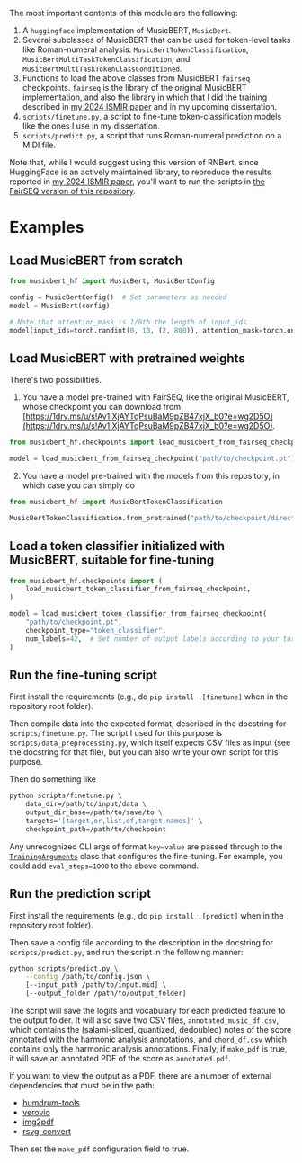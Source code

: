 The most important contents of this module are the following:

1. A `huggingface` implementation of MusicBERT, `MusicBert`.
2. Several subclasses of MusicBERT that can be used for token-level tasks like Roman-numeral analysis: `MusicBertTokenClassification`, `MusicBertMultiTaskTokenClassification`, and `MusicBertMultiTaskTokenClassConditioned`.
3. Functions to load the above classes from MusicBERT `fairseq` checkpoints. `fairseq` is the library of the original MusicBERT implementation, and also the library in which that I did the training described in [my 2024 ISMIR paper](https://malcolmsailor.com/2025/01/06/ISMIR.html) and in my upcoming dissertation.
4. `scripts/finetune.py`, a script to fine-tune token-classification models like the ones I use in my dissertation.
5. `scripts/predict.py`, a script that runs Roman-numeral prediction on a MIDI file.

Note that, while I would suggest using this version of RNBert, since HuggingFace is an actively maintained library, to reproduce the results reported in [my 2024 ISMIR paper](https://malcolmsailor.com/2025/01/06/ISMIR.html), you'll want to run the scripts in [the FairSEQ version of this repository](https://github.com/malcolmsailor/rnbert).

# Examples

## Load MusicBERT from scratch

```python
from musicbert_hf import MusicBert, MusicBertConfig

config = MusicBertConfig()  # Set parameters as needed
model = MusicBert(config)

# Note that attention_mask is 1/8th the length of input_ids
model(input_ids=torch.randint(0, 10, (2, 800)), attention_mask=torch.ones(2, 100))
```

## Load MusicBERT with pretrained weights

There's two possibilities. 

1. You have a model pre-trained with FairSEQ, like the original MusicBERT, whose checkpoint you can download from [https://1drv.ms/u/s!Av1IXjAYTqPsuBaM9pZB47xjX_b0?e=wg2D5O](https://1drv.ms/u/s!Av1IXjAYTqPsuBaM9pZB47xjX_b0?e=wg2D5O).

```python
from musicbert_hf.checkpoints import load_musicbert_from_fairseq_checkpoint

model = load_musicbert_from_fairseq_checkpoint("path/to/checkpoint.pt")
```

2. You have a model pre-trained with the models from this repository, in which case you can simply do

```python
from musicbert_hf import MusicBertTokenClassification

MusicBertTokenClassification.from_pretrained("path/to/checkpoint/directory")
```

## Load a token classifier initialized with MusicBERT, suitable for fine-tuning

```python
from musicbert_hf.checkpoints import (
    load_musicbert_token_classifier_from_fairseq_checkpoint,
)

model = load_musicbert_token_classifier_from_fairseq_checkpoint(
    "path/to/checkpoint.pt",
    checkpoint_type="token_classifier",
    num_labels=42,  # Set number of output labels according to your task
)
```

## Run the fine-tuning script

First install the requirements (e.g., do `pip install .[finetune]` when in the repository root folder).

Then compile data into the expected format, described in the docstring for `scripts/finetune.py`. The script I used for this purpose is `scripts/data_preprocessing.py`, which itself expects CSV files as input (see the docstring for that file), but you can also write your own script for this purpose.

Then do something like

```bash
python scripts/finetune.py \
    data_dir=/path/to/input/data \
    output_dir_base=/path/to/save/to \
    targets='[target,or,list,of,target,names]' \
    checkpoint_path=/path/to/checkpoint
```

Any unrecognized CLI args of format `key=value` are passed through to the [`TrainingArguments`](https://huggingface.co/docs/transformers/en/main_classes/trainer#transformers.TrainingArguments) class that configures the fine-tuning. For example, you could add `eval_steps=1000` to the above command.

## Run the prediction script

First install the requirements (e.g., do `pip install .[predict]` when in the repository root folder).

Then save a config file according to the description in the docstring for `scripts/predict.py`, and run the script in the following manner:

```bash
python scripts/predict.py \
    --config /path/to/config.json \
    [--input_path /path/to/input.mid] \
    [--output_folder /path/to/output_folder]
```

The script will save the logits and vocabulary for each predicted feature to the output folder. It will also save two CSV files, `annotated_music_df.csv`, which contains the (salami-sliced, quantized, dedoubled) notes of the score annotated with the harmonic analysis annotations, and `chord_df.csv` which contains only the harmonic analysis annotations. Finally, if `make_pdf` is true, it will save an annotated PDF of the score as `annotated.pdf`.

If you want to view the output as a PDF, there are a number of external dependencies
that must be in the path:

- [humdrum-tools](https://github.com/humdrum-tools/humdrum-tools)
- [verovio](https://github.com/rism-digital/verovio)
- [img2pdf](https://pypi.org/project/img2pdf/)
- [rsvg-convert](https://manpages.ubuntu.com/manpages/trusty/man1/rsvg-convert.1.html)

Then set the `make_pdf` configuration field to true.
